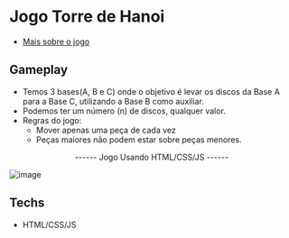 # Jogo Torre de Hanoi

- [Mais sobre o jogo](https://carreiras.stoodi.com.br/torre-de-hanoi/)

## Gameplay
- Temos 3 bases(A, B e C) onde o objetivo é levar os discos da Base A para a Base C, utilizando a Base B como auxiliar.
- Podemos ter um número (n) de discos, qualquer valor.
- Regras do jogo:
    - Mover apenas uma peça de cada vez
    - Peças maiores não podem estar sobre peças menores.

<p align='center'>------ Jogo Usando HTML/CSS/JS ------</p>

![image](https://user-images.githubusercontent.com/62751571/184538285-48af9fa1-b00a-463d-9c59-74713e3662ba.png)

## Techs 
- HTML/CSS/JS

